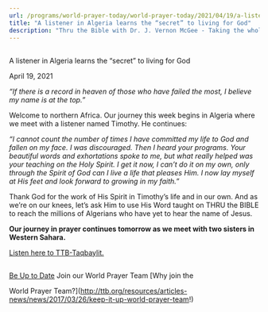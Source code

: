 ```yaml
---
url: /programs/world-prayer-today/world-prayer-today/2021/04/19/a-listener-in-algeria-learns-the-secret-to-living-for-god
title: "A listener in Algeria learns the “secret” to living for God"
description: "Thru the Bible with Dr. J. Vernon McGee - Taking the whole Word to the whole world"
---
```







## 
 A listener in Algeria learns the “secret” to living for God


April 19, 2021




*“If there is a record in heaven of those who have failed the most, I believe my name is at the top.”*

Welcome to northern Africa. Our journey this week begins in Algeria where we meet with a listener named Timothy. He continues:

*“I cannot count the number of times I have committed my life to God and fallen on my face. I was discouraged. Then I heard your programs. Your beautiful words and exhortations spoke to me, but what really helped was your teaching on the Holy Spirit. I get it now, I can’t do it on my own, only through the Spirit of God can I live a life that pleases Him. I now lay myself at His feet and look forward to growing in my faith.”*

Thank God for the work of His Spirit in Timothy’s life and in our own. And as we’re on our knees, let’s ask Him to use His Word taught on THRU the BIBLE to reach the millions of Algerians who have yet to hear the name of Jesus.

**Our journey in prayer continues tomorrow as we meet with two sisters in Western Sahara.**

[Listen here to TTB-Taqbaylit.](https://ttb.twr.org/home/day,0441/language,KAB)







## 




[Be Up to Date](http://feeds.feedburner.com/WorldPrayerToday "World Prayer Today RSS Feed")
Join our World Prayer Team
[Why join the  

World Prayer Team?](http://ttb.org/resources/articles-news/news/2017/03/26/keep-it-up-world-prayer-team!)




